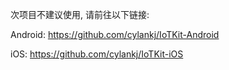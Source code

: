 次项目不建议使用, 请前往以下链接:

Android: https://github.com/cylankj/IoTKit-Android

iOS:  https://github.com/cylankj/IoTKit-iOS
